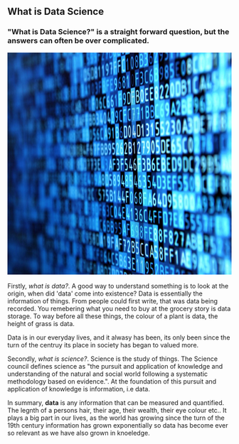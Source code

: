 ## **What is Data Science**

### "What is Data Science?" is a straight forward question, but the answers can often be over complicated. 

<img src="images/data.jpg" width="700" height="500"/>

Firstly, *what is data?*. A good way to understand something is to look at the origin, when did 'data' come into existence? 
Data is essentially the information of things. From people could first write, that was data being recorded. You remebering what you need to buy at the grocery story is data storage. 
To way before all these things, the colour of a plant is data, the height of grass is data. 

Data is in our everyday lives, and it alwasy has been, its only been since the turn of the centruy its place in society has began to valued more. 

Secondly, *what is science?*. Science is the study of things. The Science council defines science as "the pursuit and application of knowledge and understanding of the natural and social world following a systematic methodology based on evidence.". At the foundation of this pursuit and application of knowledge is information, i.e data. 


In summary, **data** is any information that can be measured and quantified. The legnth of a persons hair, their age, their wealth, their eye colour etc.. 
It plays a big part in our lives, as the world has growing since the turn of the 19th century information has grown exponentially so data has become ever so relevant as we have also grown in knoeledge. 
